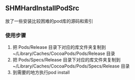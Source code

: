 ## SHMHardInstallPodSrc

放了一些安装比较困难的pod库的源码和索引

### 使用步骤

1. 把 Pods/Release 目录下对应的库文件夹复制到 ~/Library/Caches/CocoaPods/Pods/Release 目录
2. 把 Pods/Specs/Release 目录下对应的库文件夹复制到 ~/Library/Caches/CocoaPods/Pods/Specs/Release 目录
3. 到需要的地方执行pod install

